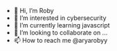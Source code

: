 - 👋 Hi, I’m Roby
- 👀 I’m interested in cybersecurity
- 🌱 I’m currently learning javascript
- 💞️ I’m looking to collaborate on ...
- 📫 How to reach me @aryarobyy

<!---
Robynata123/Robynata123 is a ✨ special ✨ repository because its `README.md` (this file) appears on your GitHub profile.
You can click the Preview link to take a look at your changes.
--->
